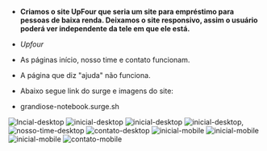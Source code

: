 - **Criamos o site UpFour que seria um site para empréstimo para pessoas de baixa renda. Deixamos o site responsivo, assim o usuário poderá ver independente da tele em que ele está.**

- *Upfour*

- As páginas início, nosso time e contato funcionam.

- A página que diz "ajuda" não funciona.

- Abaixo segue link do surge e imagens do site:
-  grandiose-notebook.surge.sh



![Incial-desktop](https://user-images.githubusercontent.com/97248742/163895123-98c8c17f-8a33-4fea-8024-bc085962ff0b.jpeg)
![inicial-desktop](https://user-images.githubusercontent.com/97248742/163895127-dd85d613-a68b-4d98-98fa-8a5a9d0614dc.jpeg)
![inicial-desktop](https://user-images.githubusercontent.com/97248742/163895139-13067c09-74d2-4122-859c-c347a005419c.jpeg)
![inicial-desktop,](https://user-images.githubusercontent.com/97248742/163895142-08e6ec54-66ea-48fc-bbb0-fd1622689001.jpeg)
![nosso-time-desktop](https://user-images.githubusercontent.com/97248742/163895148-d66070d2-a4fc-4457-83a1-5a8dbdd08aa6.jpeg)
![contato-desktop](https://user-images.githubusercontent.com/97248742/163895152-78d6ddb7-bf57-49e8-ba1a-68c507fc45ca.jpeg)
![inicial-mobile](https://user-images.githubusercontent.com/97248742/163895507-9f843fcb-da9a-4c16-930a-93d61990be3f.jpeg)
![inicial-mobile](https://user-images.githubusercontent.com/97248742/163895513-f74534b9-caa0-4283-8408-0f45dcf37ea1.jpeg)
![inicial-mobile](https://user-images.githubusercontent.com/97248742/163895519-6fe6d5a4-de6a-44f6-8b9c-a803859327c5.jpeg)
![contato-mobile](https://user-images.githubusercontent.com/97248742/163895527-e123ba53-b95e-46ed-8653-d9850895f588.jpeg)
